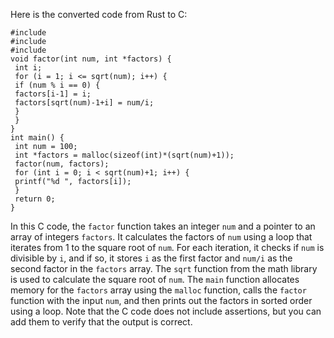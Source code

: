 Here is the converted code from Rust to C:
```
#include 
#include 
#include 
void factor(int num, int *factors) {
 int i;
 for (i = 1; i <= sqrt(num); i++) {
 if (num % i == 0) {
 factors[i-1] = i;
 factors[sqrt(num)-1+i] = num/i;
 }
 }
}
int main() {
 int num = 100;
 int *factors = malloc(sizeof(int)*(sqrt(num)+1));
 factor(num, factors);
 for (int i = 0; i < sqrt(num)+1; i++) {
 printf("%d ", factors[i]);
 }
 return 0;
}
```
In this C code, the `factor` function takes an integer `num` and a pointer to an array of integers `factors`. It calculates the factors of `num` using a loop that iterates from 1 to the square root of `num`. For each iteration, it checks if `num` is divisible by `i`, and if so, it stores `i` as the first factor and `num/i` as the second factor in the `factors` array. The `sqrt` function from the math library is used to calculate the square root of `num`.
The `main` function allocates memory for the `factors` array using the `malloc` function, calls the `factor` function with the input `num`, and then prints out the factors in sorted order using a loop. Note that the C code does not include assertions, but you can add them to verify that the output is correct.

